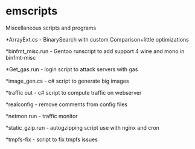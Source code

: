emscripts
=========

Miscellaneous scripts and programs

*ArrayExt.cs - BinarySearch with custom Comparison+little optimizations

*binfmt_misc.run - Gentoo runscript to add support 4 wine and mono in binfmt-misc

*Get_gas.run - login script to attack servers with gas

*image_gen.cs - c# script to generate big images

*traffic out - c# script to compute traffic on webserver

*realconfig - remove comments from config files

*netmon.run - traffic monitor

*static_gzip.run - autogzipping script
use with nginx and cron

*tmpfs-fix - script to fix tmpfs issues